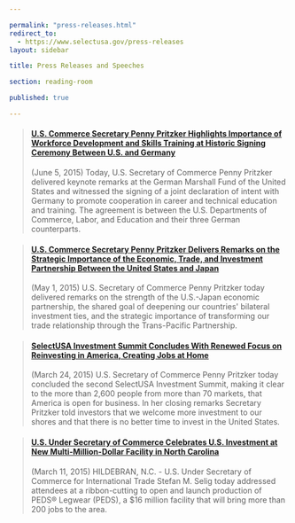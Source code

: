 ```yaml
---

permalink: "press-releases.html"
redirect_to:
  - https://www.selectusa.gov/press-releases
layout: sidebar

title: Press Releases and Speeches

section: reading-room

published: true

---
```


<blockquote class="embedly-card"><h4><a href="http://www.commerce.gov/news/secretary-speeches/2015/06/us-commerce-secretary-penny-pritzker-highlights-importance-workforce">U.S. Commerce Secretary Penny Pritzker Highlights Importance of Workforce Development and Skills Training at Historic Signing Ceremony Between U.S. and Germany</a></h4><p>(June 5, 2015) Today, U.S. Secretary of Commerce Penny Pritzker delivered keynote remarks at the German Marshall Fund of the United States and witnessed the signing of a joint declaration of intent with Germany to promote cooperation in career and technical education and training. The agreement is between the U.S. Departments of Commerce, Labor, and Education and their three German counterparts.</p></blockquote>
<script async src="//cdn.embedly.com/widgets/platform.js" charset="UTF-8"></script>

<blockquote class="embedly-card"><h4><a href="http://www.commerce.gov/news/secretary-speeches/2015/05/us-commerce-secretary-penny-pritzker-delivers-remarks-strategic">U.S. Commerce Secretary Penny Pritzker Delivers Remarks on the Strategic Importance of the Economic, Trade, and Investment Partnership Between the United States and Japan</a></h4><p>(May 1, 2015) U.S. Secretary of Commerce Penny Pritzker today delivered remarks on the strength of the U.S.-Japan economic partnership, the shared goal of deepening our countries' bilateral investment ties, and the strategic importance of transforming our trade relationship through the Trans-Pacific Partnership.</p></blockquote>
<script async src="//cdn.embedly.com/widgets/platform.js" charset="UTF-8"></script>

<blockquote class="embedly-card"><h4><a href="http://www.commerce.gov/news/press-releases/2015/03/selectusa-investment-summit-concludes-renewed-focus-reinvesting-america">SelectUSA Investment Summit Concludes With Renewed Focus on Reinvesting in America, Creating Jobs at Home</a></h4><p>(March 24, 2015) U.S. Secretary of Commerce Penny Pritzker today concluded the second SelectUSA Investment Summit, making it clear to the more than 2,600 people from more than 70 markets, that America is open for business. In her closing remarks Secretary Pritzker told investors that we welcome more investment to our shores and that there is no better time to invest in the United States.</p></blockquote>
<script async src="//cdn.embedly.com/widgets/platform.js" charset="UTF-8"></script>

<blockquote class="embedly-card"><h4><a href="http://www.trade.gov/press/press-releases/2015/us-under-secretary-of-commerce-celebrates-us-investment-at-new-multi-million-dollar-facilit-in-north-carolina-031115.asp">U.S. Under Secretary of Commerce Celebrates U.S. Investment at New Multi-Million-Dollar Facility in North Carolina</a></h4><p>(March 11, 2015) HILDEBRAN, N.C. - U.S. Under Secretary of Commerce for International Trade Stefan M. Selig today addressed attendees at a ribbon-cutting to open and launch production of PEDS® Legwear (PEDS), a $16 million facility that will bring more than 200 jobs to the area.</p></blockquote>
<script async src="//cdn.embedly.com/widgets/platform.js" charset="UTF-8"></script>
